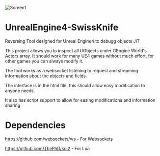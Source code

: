 ![Screen1](https://i.imgur.com/v6K9PNz.png)
# UnrealEngine4-SwissKnife
Reversing Tool designed for Unreal Engine4 to debugg objects JIT

This project allows you to inspect all UObjects under GEngine World's Actors array.
It should work for many UE4 games without much effort, for other games you can always modify it.

The tool works as a websocket listening to request and streaming information about the objects and fields.

The interface is in the html file, this should allow easy modification to anyone needs.

It also has script support to allow for easing modifications and information sharing.


# Dependencies

https://github.com/websockets/ws - For Websockets

https://github.com/ThePhD/sol2 - For Lua
